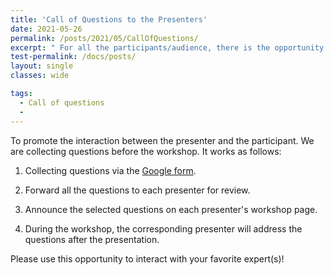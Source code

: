 ```yaml
---
title: 'Call of Questions to the Presenters'
date: 2021-05-26
permalink: /posts/2021/05/CallOfQuestions/
excerpt: " For all the participants/audience, there is the opportunity to ask questions before the workshop!"
test-permalink: /docs/posts/
layout: single 
classes: wide

tags:
  - Call of questions 
  -  
---
```


To promote the interaction between the presenter and the participant. We are collecting questions before the workshop. It works as follows: 

1. Collecting questions via the [Google form](https://docs.google.com/forms/d/e/1FAIpQLSfHMeIUpCUg_JJ4n6H_AyZbw52do1YipF68DCQn1w2W_-icEA/viewform?usp=pp_url).

2. Forward all the questions to each presenter for review.

3. Announce the selected questions on each presenter's workshop page.

4. During the workshop, the corresponding presenter will address the questions after the presentation. 


Please use this opportunity to interact with your favorite expert(s)!


 

